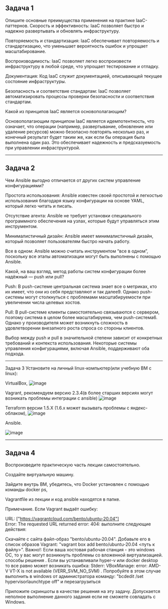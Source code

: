 Задача 1
---

Опишите основные преимущества применения на практике IaaC-паттернов.
Скорость и эффективность: IaaC позволяет быстро и надежно развертывать и обновлять инфраструктуру.

Повторяемость и стандартизация: IaaC обеспечивает повторяемость и стандартизацию, что уменьшает вероятность ошибок и упрощает масштабирование.

Воспроизводимость: IaaC позволяет легко воспроизвести инфраструктуру в любой среде, что упрощает тестирование и отладку.

Документация: Код IaaC служит документацией, описывающей текущее состояние инфраструктуры.

Безопасность и соответствие стандартам: IaaC позволяет автоматизировать процессы проверки безопасности и соответствия стандартам.

Какой из принципов IaaC является основополагающим?

Основополагающим принципом IaaC является идемпотентность, что означает, что операции (например, развертывание, обновление или удаление ресурсов) можно безопасно повторять несколько раз, и конечный результат будет таким же, как если бы операция была выполнена один раз. Это обеспечивает надежность и предсказуемость при управлении инфраструктурой.

***

Задача 2
---

Чем Ansible выгодно отличается от других систем управление конфигурациями?

Простота использования: Ansible известен своей простотой и легкостью использования благодаря языку конфигурации на основе YAML, который легко читать и писать.

Отсутствие агента: Ansible не требует установки специального программного обеспечения на узлах, которые будут управляться этим инструментом.

Минималистичный дизайн: Ansible имеет минималистичный дизайн, который позволяет пользователям быстро начать работу.

Все в одном: Ansible можно считать инструментом “все в одном”, поскольку все этапы автоматизации могут быть выполнены с помощью Ansible.

Какой, на ваш взгляд, метод работы систем конфигурации более надёжный — push или pull?

Push: В push-системе центральная система знает все о метриках, кто их имеет, что они из себя представляют и так далее9. Однако push-системы могут столкнуться с проблемами масштабируемости при увеличении числа целевых хостов.

Pull: В pull-системе клиенты самостоятельно связываются с сервером, поэтому система в целом более масштабируема, чем push-система6. Однако у производителя может возникнуть сложность в удовлетворении внезапного роста спроса со стороны клиентов.

Выбор между push и pull в значительной степени зависит от конкретных требований и контекста использования. Некоторые системы управления конфигурациями, включая Ansible, поддерживают оба подхода.

***

Задача 3
Установите на личный linux-компьютер(или учебную ВМ с linux):

VirtualBox,
![image](https://github.com/AlexanderSchelokov/devops-netology/assets/121572590/79581c57-e822-430a-a143-e75016637afe)

Vagrant, рекомендуем версию 2.3.4(в более старших версиях могут возникать проблемы интеграции с ansible)
![image](https://github.com/AlexanderSchelokov/devops-netology/assets/121572590/d7f0d2f9-092d-4cf6-8b0e-65f04ba5dd41)

Terraform версии 1.5.Х (1.6.х может вызывать проблемы с яндекс-облаком),
![image](https://github.com/AlexanderSchelokov/devops-netology/assets/121572590/43d9d710-bb7e-458f-bee7-7f7b1a25b9a1)

Ansible.

![image](https://github.com/AlexanderSchelokov/devops-netology/assets/121572590/2534bd4a-cbf0-4898-b89a-b44d51c9afb4)

***

Задача 4
---

Воспроизведите практическую часть лекции самостоятельно.

Создайте виртуальную машину.

Зайдите внутрь ВМ, убедитесь, что Docker установлен с помощью команды
docker ps,

Vagrantfile из лекции и код ansible находятся в папке.

Примечание. Если Vagrant выдаёт ошибку:

URL: ["https://vagrantcloud.com/bento/ubuntu-20.04"]     
Error: The requested URL returned error: 404:
выполните следующие действия:

Скачайте с сайта файл-образ "bento/ubuntu-20.04".
Добавьте его в список образов Vagrant: "vagrant box add bento/ubuntu-20.04 <путь к файлу>".
Важно!: Если ваша хостовая рабочая станция - это windows ОС, то у вас могут возникнуть проблемы со вложенной виртуализацией. способы решения . Если вы устанавливали hyper-v или docker desktop то все равно может возникать ошибка: Stderr: VBoxManage: error: AMD-V VT-X is not available (VERR_SVM_NO_SVM) . Попробуйте в этом случае выполнить в windows от администратора команду: "bcdedit /set hypervisorlaunchtype off" и перезагрузиться

Приложите скриншоты в качестве решения на эту задачу. Допускается неполное выполнение данного задания если не сможете совладать с Windows.
